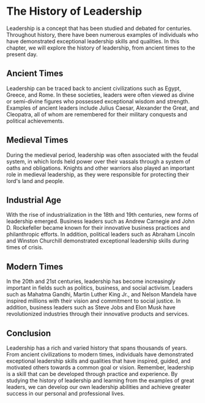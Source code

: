 The History of Leadership
=========================================================

Leadership is a concept that has been studied and debated for centuries. Throughout history, there have been numerous examples of individuals who have demonstrated exceptional leadership skills and qualities. In this chapter, we will explore the history of leadership, from ancient times to the present day.

Ancient Times
-------------

Leadership can be traced back to ancient civilizations such as Egypt, Greece, and Rome. In these societies, leaders were often viewed as divine or semi-divine figures who possessed exceptional wisdom and strength. Examples of ancient leaders include Julius Caesar, Alexander the Great, and Cleopatra, all of whom are remembered for their military conquests and political achievements.

Medieval Times
--------------

During the medieval period, leadership was often associated with the feudal system, in which lords held power over their vassals through a system of oaths and obligations. Knights and other warriors also played an important role in medieval leadership, as they were responsible for protecting their lord's land and people.

Industrial Age
--------------

With the rise of industrialization in the 18th and 19th centuries, new forms of leadership emerged. Business leaders such as Andrew Carnegie and John D. Rockefeller became known for their innovative business practices and philanthropic efforts. In addition, political leaders such as Abraham Lincoln and Winston Churchill demonstrated exceptional leadership skills during times of crisis.

Modern Times
------------

In the 20th and 21st centuries, leadership has become increasingly important in fields such as politics, business, and social activism. Leaders such as Mahatma Gandhi, Martin Luther King Jr., and Nelson Mandela have inspired millions with their vision and commitment to social justice. In addition, business leaders such as Steve Jobs and Elon Musk have revolutionized industries through their innovative products and services.

Conclusion
----------

Leadership has a rich and varied history that spans thousands of years. From ancient civilizations to modern times, individuals have demonstrated exceptional leadership skills and qualities that have inspired, guided, and motivated others towards a common goal or vision. Remember, leadership is a skill that can be developed through practice and experience. By studying the history of leadership and learning from the examples of great leaders, we can develop our own leadership abilities and achieve greater success in our personal and professional lives.
